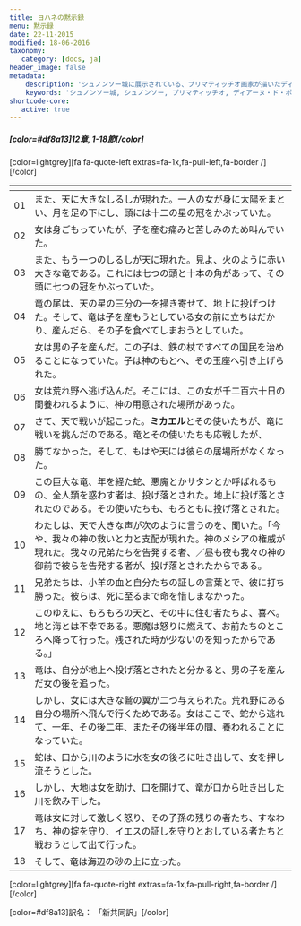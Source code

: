 ```yaml
---
title: ヨハネの黙示録
menu: 黙示録
date: 22-11-2015
modified: 18-06-2016
taxonomy:
   category: [docs, ja]
header_image: false
metadata:
    description: 'シュノンソー城に展示されている、プリマティッチオ画家が描いたディアーヌ・ド・ポワチエ肖像画のもとに使用された、オヴィディウス作家が書いた変身物語の第三巻のアクタイオン章の文書'
    keywords: 'シュノンソー城, シュノンソー, プリマティッチオ, ディアーヌ・ド・ポワチエ, オヴィディウス, 変身物語, アクタイオン'
shortcode-core:
   active: true
---
```


##### [color=#df8a13]12章, 1-18節[/color]  

[color=lightgrey][fa fa-quote-left extras=fa-1x,fa-pull-left,fa-border /][/color]

|   | <span hidden>hidden</span> | 
| - | -------------------------- | 
| 01 | また、天に大きなしるしが現れた。一人の女が身に太陽をまとい、月を足の下にし、頭には十二の星の冠をかぶっていた。 |
| 02 | 女は身ごもっていたが、子を産む痛みと苦しみのため叫んでいた。 |
| 03 | また、もう一つのしるしが天に現れた。見よ、火のように赤い大きな竜である。これには七つの頭と十本の角があって、その頭に七つの冠をかぶっていた。 |
| 04 | 竜の尾は、天の星の三分の一を掃き寄せて、地上に投げつけた。そして、竜は子を産もうとしている女の前に立ちはだかり、産んだら、その子を食べてしまおうとしていた。 |
| 05 | 女は男の子を産んだ。この子は、鉄の杖ですべての国民を治めることになっていた。子は神のもとへ、その玉座へ引き上げられた。 | 
| 06 | 女は荒れ野へ逃げ込んだ。そこには、この女が千二百六十日の間養われるように、神の用意された場所があった。 |
| 07 | さて、天で戦いが起こった。**ミカエル**とその使いたちが、竜に戦いを挑んだのである。竜とその使いたちも応戦したが、 |
| 08 | 勝てなかった。そして、もはや天には彼らの居場所がなくなった。 |
| 09 | この巨大な竜、年を経た蛇、悪魔とかサタンとか呼ばれるもの、全人類を惑わす者は、投げ落とされた。地上に投げ落とされたのである。その使いたちも、もろともに投げ落とされた。 |
| 10 | わたしは、天で大きな声が次のように言うのを、聞いた。「今や、我々の神の救いと力と支配が現れた。神のメシアの権威が現れた。我々の兄弟たちを告発する者、／昼も夜も我々の神の御前で彼らを告発する者が、投げ落とされたからである。 |
| 11 | 兄弟たちは、小羊の血と自分たちの証しの言葉とで、彼に打ち勝った。彼らは、死に至るまで命を惜しまなかった。 |
| 12 | このゆえに、もろもろの天と、その中に住む者たちよ、喜べ。地と海とは不幸である。悪魔は怒りに燃えて、お前たちのところへ降って行った。残された時が少ないのを知ったからである。」 |
| 13 | 竜は、自分が地上へ投げ落とされたと分かると、男の子を産んだ女の後を追った。 |
| 14 | しかし、女には大きな鷲の翼が二つ与えられた。荒れ野にある自分の場所へ飛んで行くためである。女はここで、蛇から逃れて、一年、その後二年、またその後半年の間、養われることになっていた。 |
| 15 | 蛇は、口から川のように水を女の後ろに吐き出して、女を押し流そうとした。 |
| 16 | しかし、大地は女を助け、口を開けて、竜が口から吐き出した川を飲み干した。 |
| 17 | 竜は女に対して激しく怒り、その子孫の残りの者たち、すなわち、神の掟を守り、イエスの証しを守りとおしている者たちと戦おうとして出て行った。 |
| 18 | そして、竜は海辺の砂の上に立った。  |

[color=lightgrey][fa fa-quote-right extras=fa-1x,fa-pull-right,fa-border /][/color]  

[color=#df8a13]訳名： 「新共同訳」[/color]